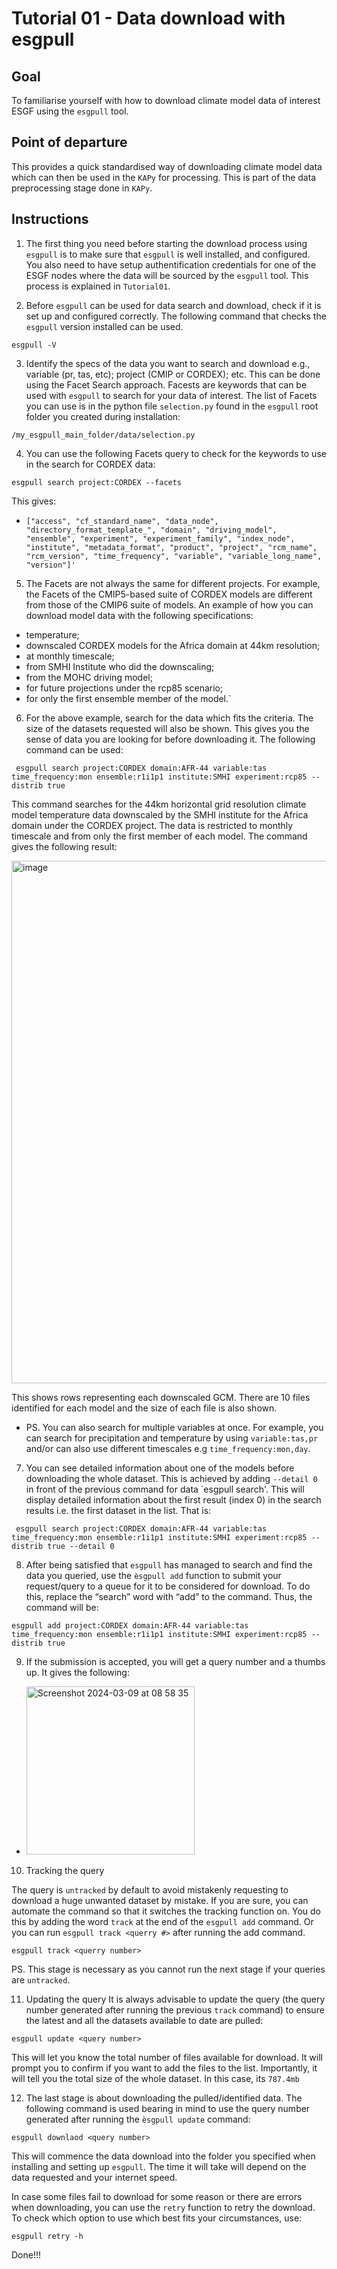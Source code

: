 # Tutorial 01 - Data download with esgpull

## Goal

To familiarise yourself with how to download climate model data of interest ESGF using the `esgpull` tool.

## Point of departure

This provides a quick standardised way of downloading climate model data which can then be used in the `KAPy` for processing. This is part of the data preprocessing stage done in `KAPy`.

## Instructions
1. The first thing you need before starting the download process using `esgpull` is to make sure that `esgpull` is well installed, and configured. You also need to have setup authentification credentials for one of the ESGF nodes where the data will be sourced by the `esgpull` tool. This process is explained in `Tutorial01`.
   
2. Before `esgpull` can be used for data search and download, check if it is set up and configured correctly. The following command that checks the `esgpull` version installed can be used.
   
```
esgpull -V
```

3. Identify the specs of the data you want to search and download e.g., variable (pr, tas, etc); project (CMIP or CORDEX); etc. This can be done using the Facet Search approach. Facests are keywords that can be used with `esgpull` to search for your data of interest. The list of Facets you can use is in the python file `selection.py` found in the `esgpull` root folder you created during installation:
```
/my_esgpull_main_folder/data/selection.py
```

4. You can use the following Facets query to check for the keywords to use in the search for CORDEX data:

```
esgpull search project:CORDEX --facets
```

This gives:
* `["access",
  "cf_standard_name",
  "data_node",
  "directory_format_template_",
  "domain",
  "driving_model",
  "ensemble",
  "experiment",
  "experiment_family",
  "index_node",
  "institute",
  "metadata_format",
  "product",
  "project",
  "rcm_name",
  "rcm_version",
  "time_frequency",
  "variable",
  "variable_long_name",
  "version"]'`
  
5. The Facets are not always the same for different projects. For example, the Facets of the CMIP5-based suite of CORDEX models are different from those of the CMIP6 suite of models. An example of how you can download model data with the following specifications:
    
* temperature;
* downscaled CORDEX models for the Africa domain at 44km resolution;
* at monthly timescale;
* from SMHI Institute who did the downscaling;
* from the MOHC driving model;
* for future projections under the rcp85 scenario;
* for only the first ensemble member of the model.`


6. For the above example, search for the data which fits the criteria. The size of the datasets requested will also be shown. This gives you the sense of data you are looking for before downloading it. The following command can be used:

```
 esgpull search project:CORDEX domain:AFR-44 variable:tas time_frequency:mon ensemble:r1i1p1 institute:SMHI experiment:rcp85 --distrib true
```

This command searches for the 44km horizontal grid resolution climate model temperature data downscaled by the SMHI institute for the Africa domain under the CORDEX project. The data is restricted to monthly timescale and from only the first member of each model. The command gives the following result:

<img width="836" alt="image" src="https://github.com/ShingiNangombe/KAPy/assets/63850110/041059ac-1821-496c-97e8-627ba04a9741">

   This shows rows representing each downscaled GCM. There are 10 files identified for each model and the size of each file is also shown.

* PS. You can also search for multiple variables at once. For example, you can search for precipitation and temperature by using `variable:tas,pr` and/or can also use different timescales e.g `time_frequency:mon,day`.

7. You can see detailed information about one of the models before downloading the whole dataset. This is achieved by adding ` --detail 0 ` in front of the previous command for data `esgpull search'. This will display detailed information about the first result (index 0) in the search results i.e. the first dataset in the list. That is:

```
 esgpull search project:CORDEX domain:AFR-44 variable:tas time_frequency:mon ensemble:r1i1p1 institute:SMHI experiment:rcp85 --distrib true --detail 0
```

8. After being satisfied that `esgpull` has managed to search and find the data you queried, use the `èsgpull add` function to submit your request/query to a queue for it to be considered for download. To do this, replace the “search” word with “add” to the command. Thus,  the command will be:

```
esgpull add project:CORDEX domain:AFR-44 variable:tas time_frequency:mon ensemble:r1i1p1 institute:SMHI experiment:rcp85 --distrib true
```

9. If the submission is accepted, you will get a query number and a thumbs up. It gives the following: 

* <img width="269" alt="Screenshot 2024-03-09 at 08 58 35" src="https://github.com/ShingiNangombe/KAPy/assets/63850110/1b9f0cd7-a2fa-49ad-92f6-3cdfd6cab404">

10. Tracking the query

   The query is `untracked` by default to avoid mistakenly requesting to download a huge unwanted dataset by mistake. If you are sure, you can automate the command so that it switches the tracking function on. You do this by adding the word `track` at the end of the `esgpull add` command.
Or you can run `esgpull track <querry #>` after running the add command.

```
esgpull track <querry number>
```

   PS. This stage is necessary as you cannot run the next stage if your queries are `untracked`.

11. Updating the query
It is always advisable to update the query (the query number generated after running the previous `track` command) to ensure the latest and all the datasets available to date are pulled:
```
esgpull update <query number>
```

   This will let you know the total number of files available for download. It will prompt you to confirm if you want to add the files to the list. Importantly, it will tell you the total size of the whole dataset. In this case, its `787.4mb`

12. The last stage is about downloading the pulled/identified data. The following command is used bearing in mind to use the query number generated after running the `èsgpull update` command:

```
esgpull downlaod <query number>
```

   This will commence the data download into the folder you specified when installing and setting up `esgpull`. The time it will take will depend on the data requested and your internet speed.

   In case some files fail to download for some reason or there are errors when downloading, you can use the `retry` function to retry the download. To check which option to use which best fits your circumstances, use:
```
esgpull retry -h
```

Done!!!
